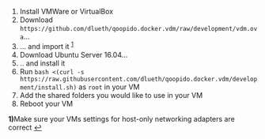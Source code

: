 1. Install VMWare or VirtualBox
2. Download ```https://github.com/dlueth/qoopido.docker.vdm/raw/development/vdm.ova```...
3. ... and import it <sup id="a1">[1](#f1)</sup>
4. Download Ubuntu Server 16.04...
5. .. and install it
6. Run ```bash <(curl -s https://raw.githubusercontent.com/dlueth/qoopido.docker.vdm/development/install.sh)``` as ```root``` in your VM
7. Add the shared folders you would like to use in your VM
8. Reboot your VM

<b id="f1">1)</b>Make sure your VMs settings for host-only networking adapters are correct [↩](#a1)